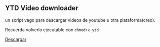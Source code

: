 ## YTD Video downloader

un script vago para descargar videos de youtube u otra plataforma(creo).

Recuerda volverlo ejecutable con `chmod+x ytd`

[Descargar](ytd)
